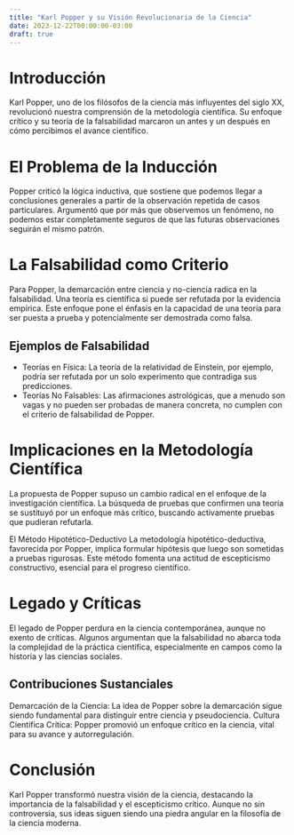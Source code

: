```yaml
---
title: "Karl Popper y su Visión Revolucionaria de la Ciencia"
date: 2023-12-22T00:00:00-03:00
draft: true
---
```


# Introducción

Karl Popper, uno de los filósofos de la ciencia más influyentes del siglo XX, revolucionó nuestra comprensión de la metodología científica. Su enfoque crítico y su teoría de la falsabilidad marcaron un antes y un después en cómo percibimos el avance científico.

# El Problema de la Inducción

Popper criticó la lógica inductiva, que sostiene que podemos llegar a conclusiones generales a partir de la observación repetida de casos particulares. Argumentó que por más que observemos un fenómeno, no podemos estar completamente seguros de que las futuras observaciones seguirán el mismo patrón.

# La Falsabilidad como Criterio

Para Popper, la demarcación entre ciencia y no-ciencia radica en la falsabilidad. Una teoría es científica si puede ser refutada por la evidencia empírica. Este enfoque pone el énfasis en la capacidad de una teoría para ser puesta a prueba y potencialmente ser demostrada como falsa.

## Ejemplos de Falsabilidad

- Teorías en Física: La teoría de la relatividad de Einstein, por ejemplo, podría ser refutada por un solo experimento que contradiga sus predicciones.
- Teorías No Falsables: Las afirmaciones astrológicas, que a menudo son vagas y no pueden ser probadas de manera concreta, no cumplen con el criterio de falsabilidad de Popper.

# Implicaciones en la Metodología Científica

La propuesta de Popper supuso un cambio radical en el enfoque de la investigación científica. La búsqueda de pruebas que confirmen una teoría se sustituyó por un enfoque más crítico, buscando activamente pruebas que pudieran refutarla.

El Método Hipotético-Deductivo
La metodología hipotético-deductiva, favorecida por Popper, implica formular hipótesis que luego son sometidas a pruebas rigurosas. Este método fomenta una actitud de escepticismo constructivo, esencial para el progreso científico.

# Legado y Críticas

El legado de Popper perdura en la ciencia contemporánea, aunque no exento de críticas. Algunos argumentan que la falsabilidad no abarca toda la complejidad de la práctica científica, especialmente en campos como la historia y las ciencias sociales.

## Contribuciones Sustanciales

Demarcación de la Ciencia: La idea de Popper sobre la demarcación sigue siendo fundamental para distinguir entre ciencia y pseudociencia.
Cultura Científica Crítica: Popper promovió un enfoque crítico en la ciencia, vital para su avance y autorregulación.

# Conclusión

Karl Popper transformó nuestra visión de la ciencia, destacando la importancia de la falsabilidad y el escepticismo crítico. Aunque no sin controversia, sus ideas siguen siendo una piedra angular en la filosofía de la ciencia moderna.